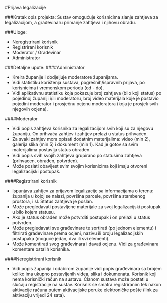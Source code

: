 #Prijava legalizacije

###Kratak opis projekta:
Sustav omogućuje korisnicima slanje zahtjeva za legalizacijom, a građevinaru primanje zahtjeva i
njihovu obradu.

###Uloge:
* Neregistrirani korisnik
* Registrirani korisnik
* Moderator / Građevinar
* Administrator

###Detaljne upute:
####Administrator
* Kreira županije i dodjeljuje moderatore županijama.
* Vidi statistiku korištenja sustava, pogrešnih/ispravnih prijava, po korisnicima i vremenskom periodu (od - do).
* Vidi aplikativnu statistiku koja pokazuje broj zahtjeva (bilo koji status) po pojedinoj županiji i/ili moderatoru, broj video materijala koje je postavio pojedini moderator i prosječnu ocjenu moderatora (koja je prosjek svih njegovih ocjena).

####Moderator
* Vidi popis zahtjeva korisnika za legalizacijom svih koji su za njegovu županiju. On prihvaća zahtjev i zahtjev prelazi u status prihvaćen.
* Za svaki zahtjev mora opisati dodatnim materijalima: video (min 2), galerija slika (min 5) i dokument (min 1). Kad je gotov sa svim materijalima postavlja status obraden.
* Vidi popis svih svojih zahtjeva grupirano po statusima zahtjeva (prihvacen, obraden, potvrden).
* Može poslati obavijest svim svojim korisnicima koji imaju otvoreni legalizacijski postupak.

####Registrirani korisnik
* Ispunjava zahtjev za prijavom legalizacije sa informacijama o terenu: županija u kojoj se nalazi, površina parcele, površina stambenog prostora, i sl. Status zahtjeva je poslan.
* Može pregledavati postavljene materijale za svoj legalizacijski postupak u bilo kojem statusu.
* Ako je status obraden može potvrditi postupak i on prelazi u status potvrden.
* Može pregledavati sve građevinare te sortirati (po jednom elementu) i filtrirati građevinare prema ocjeni, nazivu ili broju legalizacijskih postupaka (moguće jedan, dva ili svi elementi).
* Može komentirati svog građevinara i davati ocjenu. Vidi za građevinara komentare ostalih korisnika.

####Neregistrirani korisnik
* Vidi popis županija i odabirom županije vidi popis građevinara sa brojem koliko ima ukupno
postavljenih videa, slika i dokumenata.
Korisnik koji nema korisnički račun na sustavu. Članom sustava može postati u slučaju registracije na sustav. Korisnik se smatra registriranim tek nakon aktivacije računa putem aktivacijske poruke elektroničke pošte (link za aktivaciju vrijedi 24 sata).
